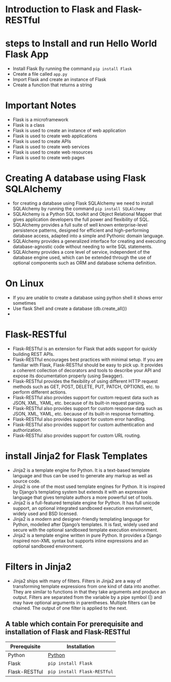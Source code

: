 # Introduction to Flask and Flask-RESTful

# steps to Install and run Hello World Flask App
- Install Flask By running the command `pip install Flask`
- Create a file called `app.py`
- Import Flask and create an instance of Flask
- Create a function that returns a string

# Important Notes
- Flask is a microframework
- Flask is a class  
- Flask is used to create an instance of web application
- Flask is used to create web applications
- Flask is used to create APIs
- Flask is used to create web services
- Flask is used to create web resources
- Flask is used to create web pages

# Creating A database using Flask SQLAlchemy

- for creating a database using Flask SQLAlchemy we need to install SQLAlchemy by running the command `pip install SQLAlchemy`
- SQLAlchemy is a Python SQL toolkit and Object Relational Mapper that gives application developers the full power and flexibility of SQL.
- SQLAlchemy provides a full suite of well known enterprise-level persistence patterns, designed for efficient and high-performing database access, adapted into a simple and Pythonic domain language.
- SQLAlchemy provides a generalized interface for creating and executing database-agnostic code without needing to write SQL statements.
- SQLAlchemy provides a core level of service, independent of the database engine used, which can be extended through the use of optional components such as ORM and database schema definition.

# On Linux 
- If you are unable to create a database using python shell it shows error sometimes 
- Use flask Shell and create a database  (db.create_all())
- 

# Flask-RESTful

- Flask-RESTful is an extension for Flask that adds support for quickly building REST APIs.
- Flask-RESTful encourages best practices with minimal setup. If you are familiar with Flask, Flask-RESTful should be easy to pick up. It provides a coherent collection of decorators and tools to describe your API and expose its documentation properly (using Swagger).
- Flask-RESTful provides the flexibility of using different HTTP request methods such as GET, POST, DELETE, PUT, PATCH, OPTIONS, etc. to perform different actions.
- Flask-RESTful also provides support for custom request data such as JSON, XML, YAML, etc. because of its built-in request parsing.
- Flask-RESTful also provides support for custom response data such as JSON, XML, YAML, etc. because of its built-in response formatting.
- Flask-RESTful also provides support for custom error handling.
- Flask-RESTful also provides support for custom authentication and authorization.
- Flask-RESTful also provides support for custom URL routing.

# install Jinja2 for Flask Templates
- Jinja2 is a template engine for Python. It is a text-based template language and thus can be used to generate any markup as well as source code.
- Jinja2 is one of the most used template engines for Python. It is inspired by Django’s templating system but extends it with an expressive language that gives template authors a more powerful set of tools.
- Jinja2 is a full-featured template engine for Python. It has full unicode support, an optional integrated sandboxed execution environment, widely used and BSD licensed.
- Jinja2 is a modern and designer-friendly templating language for Python, modelled after Django’s templates. It is fast, widely used and secure with the optional sandboxed template execution environment.
- Jinja2 is a template engine written in pure Python. It provides a Django inspired non-XML syntax but supports inline expressions and an optional sandboxed environment.

# Filters in Jinja2

- Jinja2 ships with many of filters. Filters in Jinja2 are a way of transforming template expressions from one kind of data into another. They are similar to functions in that they take arguments and produce an output. Filters are separated from the variable by a pipe symbol (|) and may have optional arguments in parentheses. Multiple filters can be chained. The output of one filter is applied to the next.


## A table which contain For prerequisite and installation of Flask and Flask-RESTful

| Prerequisite | Installation |
| --- | --- |
| Python | [Python](https://www.python.org/downloads/) |
| Flask | `pip install Flask` |
| Flask-RESTful | `pip install Flask-RESTful` |
